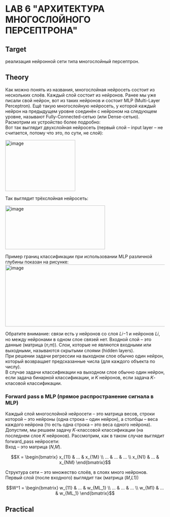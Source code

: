 # LAB 6 "АРХИТЕКТУРА МНОГОСЛОЙНОГО ПЕРСЕПТРОНА"

## Target
реализация нейронной сети типа многослойный персептрон.

## Theory
Как можно понять из названия, многослойная нейросеть состоит из нескольких слоёв. Каждый слой состоит из нейронов. Ранее мы уже писали свой нейрон, вот из таких нейронов и состоит MLP (Multi-Layer Perceptron). Ещё такую многослойную нейросеть, у которой каждый нейрон на предыдущем уровне соединён с нейроном на следующем уровне, называют Fully-Connected-сетью (или Dense-сетью).  
Расмотрим их устройство более подробно:  
Вот так выглядит двухслойная нейросеть (первый слой – input layer – не считается, потому что это, по сути, не слой): 

<img width="221" height="161" alt="image" src="https://github.com/user-attachments/assets/f4d6f6dc-7774-4bc7-b63e-b58fb3ef0de6" />

Так выглядит трёхслойная нейросеть:

<img width="315" height="138" alt="image" src="https://github.com/user-attachments/assets/3a23d34f-40c6-486b-8d43-3f5df7a415d2" />

Пример границ классификации при использовании MLP различной глубины показан на рисунке:
<img width="530" height="195" alt="image" src="https://github.com/user-attachments/assets/1d0605d7-d28e-4043-829f-c58a8165a478" />

Обратите внимание: связи есть у нейронов со слоя 𝐿𝑖−1 и нейронов 𝐿𝑖, но между нейронами в одном слое связей нет. Входной слой – это данные (матрица (𝑛,𝑚)). Слои, которые не являются входными или выходными, называются скрытыми слоями (hidden layers).  
При решении задачи регрессии на выходном слое обычно один нейрон, который возвращает предсказанные числа (для каждого объекта по числу).  
В случае задачи классификации на выходном слое обычно один нейрон, если задача бинарной классификации, и 𝐾 нейронов, если задача 𝐾-класовой классификации.  
### Forward pass в MLP (прямое распространение сигнала в MLP)
Каждый слой многослойной нейросети – это матрица весов, строки которой – это нейроны (одна строка – один нейрон), а столбцы – веса каждого нейрона (то есть одна строка – это веса одного нейрона).  
Допустим, мы решаем задачу 𝐾-классовой классификации (на последнем слое 𝐾 нейронов). Рассмотрим, как в таком случае выглядит forward_pass нейросети:  
Вход – это матрица (𝑁,𝑀).
```math
X = \begin{bmatrix}
x_{11} & ... & x_{1M} \\
... & ... & ... \\
x_{N1} & ... & x_{NM}
\end{bmatrix}
```
Структура сети – это множество слоёв, в слоях много нейронов. Первый слой (после входного) выглядит так (матрица (𝑀,𝐿1))
```math
W^1 = \begin{bmatrix}
w_{11} & ... & w_{ML_1} \\
... & ... & ... \\
w_{M1} & ... & w_{ML_1}
\end{bmatrix}
```

## Practical
